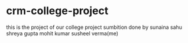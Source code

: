 # crm-college-project
this is the project of our college project sumbition 
done by 
sunaina sahu
shreya gupta
mohit kumar
susheel verma(me)
